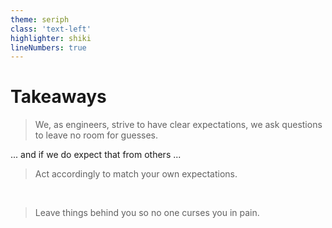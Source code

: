 ```yaml
---
theme: seriph
class: 'text-left'
highlighter: shiki
lineNumbers: true
---
```

    
# Takeaways

> We, as engineers, strive to have clear expectations, 
> we ask questions to leave no room for guesses.

... and if we do expect that from others ...

> Act accordingly to match your own expectations.

<br/>

> Leave things behind you so no one curses you in pain.